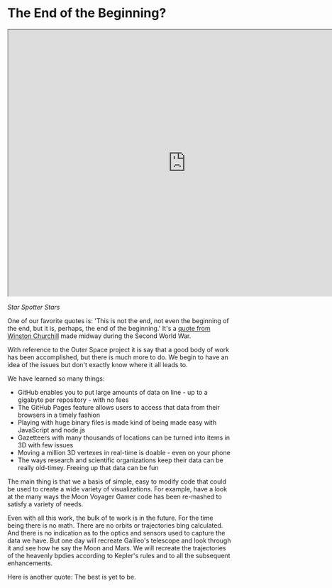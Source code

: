 The End of the Beginning?
===

<iframe src=http://jaanga.github.io/outer-space/star-spotter/dev/index.html width=800 height=600 ><img src=star-spotter-screen-stars-1024x768.jpg width=800 height=600></iframe>

<!--
![star-spotter-screen-stars-1024x768.jpg]( http://jaanga.github.io/outer-space/star-spotter/images/star-spotter-screen-stars-1024x768.jpg =640x480 )  
-->
_Star Spotter Stars_

One of our favorite quotes is: 'This is not the end, not even the beginning of the end, but it is, perhaps, the end of the beginning.' 
It's a [quote from Winston Churchill]( https://en.wikiquote.org/wiki/Winston_Churchill#The_Second_World_War_ ) made midway during the Second World War.

With reference to the Outer Space project it is say that a good body of work has been accomplished, but there is much more to do.
We begin to have an idea of the issues but don't exactly know where it all leads to.

We have learned so many things:

* GitHub enables you to put large amounts of data on line - up to a gigabyte per repository - with no fees
* The GitHub Pages feature allows users to access that data from their browsers in a timely fashion
* Playing with huge binary files is made kind of being made easy with JavaScript and node.js
* Gazetteers with many thousands of locations can be turned into items in 3D with few issues
* Moving a million 3D vertexes in real-time is doable - even on your phone
* The ways research and scientific organizations keep their data can be really old-timey. Freeing up that data can be fun

The main thing is that we a basis of simple, easy to modify code that could be used to create a wide variety of visualizations.
For example, have a look at the many ways the Moon Voyager Gamer code has been re-mashed to satisfy a variety of needs.


Even with all this work, the bulk of te work is in the future. For the time being there is no math. 
There are no orbits or trajectories bing calculated.
And there is no indication as to the optics and sensors used to capture the data we have. But one day will recreate Galileo's telescope and look through it and see how he say the Moon and Mars.
We will recreate the trajectories of the heavenly bpdies according to Kepler's rules and to all the subsequent enhancements.

Here is another quote: The best is yet to be.
